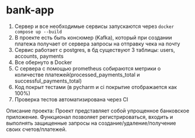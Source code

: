 # bank-app

1. Сервер и все необходимые сервисы запускаются через `docker compose up --build`
2. В проекте есть быть консюмер (Kafka), который при создании платежа получает от сервера запросы на отправку чека на почту
3. Сервис работает с postgres, в бд существуют 3 таблицы: users, accounts, payments
4. Все обернуто в Docker
5. С сервера с помощью prometheus собираются метрики о количестве платежей(processed_payments_total и successful_payments_total)
6. Код покрыт тестами (в pycharm и ci покрытие отображается как 100%)
7. Проверка тестов автоматизирована через CI

Описание проекта:
Проект представляет собой упрощенное банковское приложение. Функционал позволяет регистрироваться, входить и выполнять защищенные запросы на создание/удаление/получение своих счетов/платежей.
